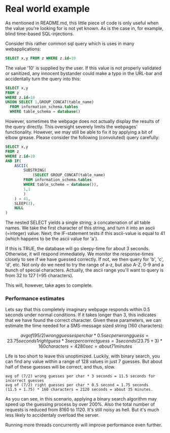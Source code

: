 # Real world example

As mentioned in README.md, this little piece of code is only useful when 
the value you're looking for is not yet known. As is the case in, for example, 
blind time-based SQL-injections.  

Consider this rather common sql query which is uses in many webapplications:
```sql
SELECT x,y FROM z WHERE z.id=10 
```

The value '10' is supplied by the user. If this value is not properly validated 
or sanitized, any innocent bystander could make a typo in the URL-bar and 
accidentally turn the query into this:

```sql
SELECT x,y 
FROM z 
WHERE z.id=10 
UNION SELECT 1,GROUP_CONCAT(table_name) 
  FROM information_schema.tables 
  WHERE table_schema = database()
```

However, sometimes the webpage does not actually display the results of the query 
directly. This oversight severely limits the webpages' functionality. However, we 
may still be able to fix it by applying a bit of elbow grease. Please consider the 
following (convoluted) query carefully:

```sql
SELECT x,y 
FROM z 
WHERE z.id=10 
AND IF( 
    ASCII(
        SUBSTRING(	
            (SELECT GROUP_CONCAT(table_name) 
	    FROM information_schema.tables 
	    WHERE table_scheme = database()),
	    1,1
        )
    ) = 41,
    SLEEP(3),
    NULL
)
```
The nested SELECT yields a single string; a concatenation of all table names. 
We take the first character of this string, and turn it into an ascii (=integer) 
value. Next; the IF-statement tests if this ascii-value is equal to 41 (which 
happens to be the ascii value for 'a'). 

If this is TRUE, the database will go 
sleepy-time for about 3 seconds. Otherwise, it will respond immediately. We 
monitor the response-times closely to see if we have guessed correctly. If not, we
then query for 'b', 'c', 'd', etc. Not only do we need to try the range of a-z, but 
also A-Z, 0-9 and a bunch of special characters. Actually, the ascii range you'll 
want to query is from 32 to 127 (=95 characters).

This will, however, take ages to complete.

### Performance estimates
Lets say that this completely imaginary webpage responds within 0.5 seconds under 
normal conditions. If it takes longer than 3, this indicates that we have found the 
correct character. Given these parameters, we can estimate the time needed for a 
SMS-message sized string (160 characters):
```math
avg of (95/2) wrong guesses per char * 0.5 sec per wrong guess =  23.75 seconds
1 right guess * 3 sec per correct guess = 3 seconds
(23.75 + 3) * 160 characters = 4280 sec = about 71 minutes
```
Life is too short to leave this unoptimized. Luckily, with binary search, you can find 
any value within a range of 128 values in just 7 guesses. But about half of these guesses 
will be correct, and thus, slow. 
```
avg of (7/2) wrong guesses per char * 3 seconds = 11.5 seconds for incorrect guesses
avg of (7/2) right guesses per char * 0.5 second = 1.75 seconds
(11.5 + 1.75) * 160 characters = 2120 seconds = about 35 minutes.
```
As you can see, in this scenario, applying a binary search algorithm may speed up the 
guessing process by over 200%. Also the total number of requests is reduced from 8160 
to 1120. It's still noisy as hell. But it's much less likely to accidentaly overload 
the server.

Running more threads concurrently will improve performance even further.